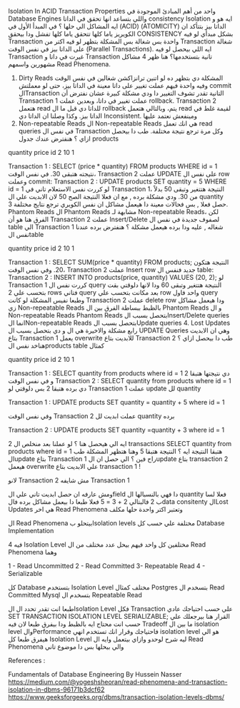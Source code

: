 Isolation In ACID Transaction Properties
واحد من أهم المبادئ الموجودة في
Database Engines
واللي بتساعد انها تحقق في الداتا
consistency
Isolation
ايه هو و ايه المشاكل الي حلها ؟
في المبدأ الأول في
(ACID) (ATOMICITY)
الداتا بيز بتتأكد ان الكويريز ياما كلها تتحقق ياما كلها تفشل ودا بيحقق
CONSISTENCY
بشكل مبدأي لو فيه
Transaction
واحدة بس شغالة
بس المشكلة بتظهر لو فيه اكتر من
Transaction
شغالة على الداتا بيز في نفس الوقت
(Parallel Transactions).
ايه اللي بيحصل لو فيه
Transaction
غيرت في داتا و
Transaction
تانية بتستخدمها؟
هنا ظهر 4 مشاكل مشهورين واسمهم
Read Phenomena.
1. Dirty Reads
المشكلة دي بتظهر  ده لو اتنين ترانزاكشن شغالين في نفس الوقت وفيه واحدة فيهم عملت تغيير على داتا معينة في الداتا بيز،
حتى لو معملتش
commit
الTransaction
التانية تقدر تشوف التغيير دا ودي مشكلة كبيرة عشان نفترض أن
Transaction 1
عملت تغيير في داتا، وبعدين عملت
rollback.
Transaction 2
هتعمل
read
للداتا دي قبل ما ال
rollback
يتم، وبالتالي هتعمل
read
لقيمة غلط في الداتا بيز.
وكدَا وصلنا ان الداتا دي
Inconsistent.
ومينفعش نعتمد عليها
2. Non-repeatable Reads
ال Non-repeatable Reads هي انك تعمل
read queries
في نفس ال
Transaction
وكل مرة ترجع نتيجة مختلفة. طب دا بيحصل ازاي ؟ هنفترض عندك جدول
products

quantity price id
2        10    1

Transaction 1 :
SELECT (price * quantity) FROM products WHERE id = 1
نتيجته هتبقى 30.
في نفس الوقت،
Transaction 2
عملت UPDATE على نفس ال
row
وعملت
commit:
Transaction 2 :
UPDATE products SET quantity = 5 WHERE id = 1
لو كررت نفس الاستعلام تاني في
Transaction 1،
النتيجة هتتغير وتبقى 50 بدلاً من 30.
ودي مشكلة برده , مع ان فعلا النتيجة الصح 50 لان الابديت علي ال
quantity
حصل فعلا , بس فحالات معينة دا هيعمل مشاكل ان نفس الكويري ترجع نتايج مختلفة
3. Phantom Reads
ال Phantom Reads مشابهة لـ
Non-repeatable Reads،
لكن الفرق هنا هو أن
Transaction 2
عملت Insert/Delete لصفوف جديدة في نفس ال
table
الي
Transaction 1
شغاله , عليه ودا برده هيعمل مشكلة ؟
هنفترض برده عندنا نفس
الtable

quantity price id
2        10    1

Transaction 1 : 
SELECT SUM(price * quantity) FROM products;
النتيجة هتكون 20.
وفي نفس الوقت،
Transaction 2
عملت
Insert row
جديد فنفس ال
table:
Transaction 2 : 
INSERT INTO products(price, quantity) VALUES (20, 2);
لو
Transaction 1
كررت نفس ال
query
النتيجة هتتغير وتبقى 60 ودا لانها دلوقتي بقت بتحسب علي
2
rows
فتاني
query
بعد مكانت بتحسب علي
row
واحد فاول
query
وطبعا نفيس المشكلة لو كانت
Transaction 2
عملت
delete row
ودا هيعمل مشاكل زي Non-repeatable Reads بالظبط
ببساطة الفرق بين ال Phantom Reads و ال Non-repeatable Reads
Phantom Reads
بتحصل بسبب الInsert/Delete queries انما
الNon-repeatable Reads
بتحصل بسبب الUpdate queries
4. Lost Updates
رابع مشكلة والاخيرة هي ال
و دي بتحصل بسبب ال UPDATE Queries وهي ان الابديت بتاع
Transaction 1
يعمل
overwrite
للابديت بتاع
Transaction 2
طب دا بيحصل ازاي ؟
هناخد نفس
الproducts table
كمثال

quantity price id
2        10    1

Transaction 1 :
SELECT quantity from products where id = 1
دي نتيجتها هتبقا 2 و في نفس الوقت
Transaction 2 :
SELECT quantity from products where id = 1
دي برده هتبقا 2 بس دلوقتي لو
Transaction 1
عملت
update لل
quantity

Transaction 1 :
UPDATE products SET quantity =  quantity + 5 where id = 1

وفي نفس الوقت
Transaction 2
عملت ابديت لل
quantity
برده

Transaction 2 : 
UPDATE products SET quantity =quantity +  3 where id = 1

ايه الي هيحصل هنا ؟
لو عملنا بعد منخلص ال 2 transactions
SELECT quantity from products where id = 1 هتبقا النتيجة ايه ؟ النتيجة هتبقا 5 وهنا هتظهر المشكلة
طب الupdate بتاع
Transaction 1
راح فين ؟
الي حصل ان الupdate بتاع
transaction 2
هيعمل
overwrite
علي الابديت بتاع
transaction 1 !

لانو
Transaction 2
مش شايفه
Transaction 1

ومش عارفه ان حصل ابديت تاني علي الfield دا فهي بالنسبالها
ال quantity
فعلا لسا ب 2 فالبتالي 2 + 3 = 5 فعلا
طبعا دا بيعمل مشاكل برده فالdata consitenty
الLost Updates
هي اخر Read Phenomena وتعتبر اكتر واحدة حلها مكلف

ال Read Phenomena بيتحلو بIsolation levels مختلفة علي حسب كل
Database Implementation

فيه 4 Isolation Level مختلفين كل واحد فيهم بيحل عدد مختلف من ال Read Phenomena وهما

1 - Read Uncommitted
2 - Read Committed
3- Repeatable Read
4 - Serializable

كل Database بتستخدم Isolation Level مختلف كمثال
Postgres
بتسخدم ال Read Committed
Mysql
بتسخدم ال  Repeatable Read

طبعا انت تقدر تحدد ال الIsolation Level فكل
Transaction
علي حسب احتياجك عادي
SET TRANSACTION ISOLATION LEVEL SERIALIZABLE;
القرار هنا بيرجعلك علي حسب انت محتاج ايه بالظبط ودا بيفرق طبعا لان فيه
Tradeoff ما بين ال isolation level والPerformance
فاحتياجك وقرار انك تستخدم انهي isolation level هو الي هيفرق
طبعا كل Isolation Level ليه شرح لوحدو وازاي بيتعمل وايه ال Read Phenomena والي بيحلها بس دا موضوع تاني

References :

Fundamentals of Database Engineering By Hussein Nasser
https://medium.com/@yogeshsheoran/read-phenomena-and-transaction-isolation-in-dbms-96171b3dcf62
https://www.geeksforgeeks.org/dbms/transaction-isolation-levels-dbms/
